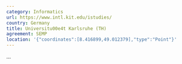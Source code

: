 ```yaml
---
category: Informatics
url: https://www.intl.kit.edu/istudies/
country: Germany
title: Universitu00e4t Karlsruhe (TH)
agreement: SEMP
location: '{"coordinates":[8.416899,49.012379],"type":"Point"}'
---
```

...